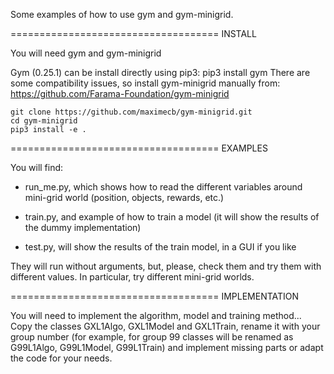 Some examples of how to use gym and gym-minigrid.


====================================
INSTALL

You will need gym and gym-minigrid

Gym (0.25.1) can be install directly using pip3: pip3 install gym
There are some compatibility issues, so install gym-minigrid manually from: https://github.com/Farama-Foundation/gym-minigrid

    git clone https://github.com/maximecb/gym-minigrid.git
    cd gym-minigrid
    pip3 install -e .



====================================
EXAMPLES

You will find:

- run_me.py, which shows how to read the different variables around mini-grid world (position, objects, rewards, etc.)

- train.py, and example of how to train a model (it will show the results of the dummy implementation)

- test.py, will show the results of the train model, in a GUI if you like 

They will run without arguments, but, please, check them and try them with different values. In particular, try different mini-grid worlds.



====================================
IMPLEMENTATION

You will need to implement the algorithm, model and training method... Copy the classes GXL1Algo, GXL1Model and GXL1Train, rename it with your group number
 (for example, for group 99 classes will be renamed as G99L1Algo, G99L1Model, G99L1Train) and implement missing parts or adapt the code for your needs.